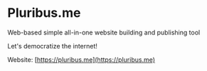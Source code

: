 # Pluribus.me

Web-based simple all-in-one website building and publishing tool

Let's democratize the internet!

Website: [https://pluribus.me](https://pluribus.me)
